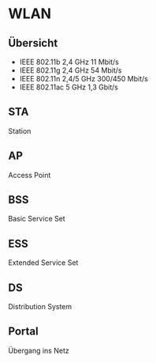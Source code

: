 # WLAN

## Übersicht

- IEEE 802.11b 2,4 GHz 11 Mbit/s
- IEEE 802.11g 2,4 GHz 54 Mbit/s
- IEEE 802.11n 2,4/5 GHz 300/450 Mbit/s
- IEEE 802.11ac 5 GHz 1,3 Gbit/s

## STA

Station

## AP

Access Point

## BSS

Basic Service Set

## ESS

Extended Service Set

## DS

Distribution System

## Portal

Übergang ins Netz
